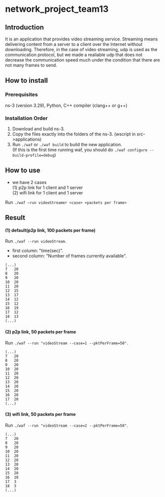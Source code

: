# network_project_team13

## Introduction
It is an application that provides video streaming service.
Streaming means delivering content from a server to a client over the Internet without downloading.
Therefore, in the case of video streaming, udp is used as the communication protocol, but we made a realiable udp that does not decrease the communication speed much under the condition that there are not many frames to send.

## How to install
### Prerequisites
ns-3 (version 3.29), Python, C++ compiler (clang++ or g++)

### Installation Order
1.  Download and build ns-3.
2.  Copy the files exactly into the folders of the ns-3. 
   (wscript in src->applications)
3.  Run `./waf` or `./waf build` to build the new application.  
   (If this is the first time running waf, you should do  `./waf configure --build-profile=debug`)

## How to use
- we have 2 cases  
  (1) p2p link for 1 client and 1 server  
  (2) wifi link for 1 client and 1 server

Run `./waf —run videoStreamer <case> <packets per frame>`

## Result
#### (1) default(p2p link, 100 packets per frame)
Run `./waf --run videoStream`.  
- first column: "time(sec)".  
- second column: "Number of frames currently available".
```
(...)
7	20
8	20
9	20
10	20
11	20
12	15
13	17
14	12
15	12
16	19
17	12
18	13
(...)
```


#### (2) p2p link, 50 packets per frame
Run `./waf --run "videoStream --case=1 --pktPerFrame=50"`. 

```
(...)
7	20
8	20
9	20
10	20
11	20
12	20
13	20
14	20
15	20
16	20
17	20
(...)
```

#### (3) wifi link, 50 packets per frame
Run `./waf --run "videoStream --case=2 --pktPerFrame=50"`. 

```
(...)
7	20
8	20
9	20
10	20
11	20
12	20
13	20
14	20
15	20
16	10
17	3
18	3
(...)
```



